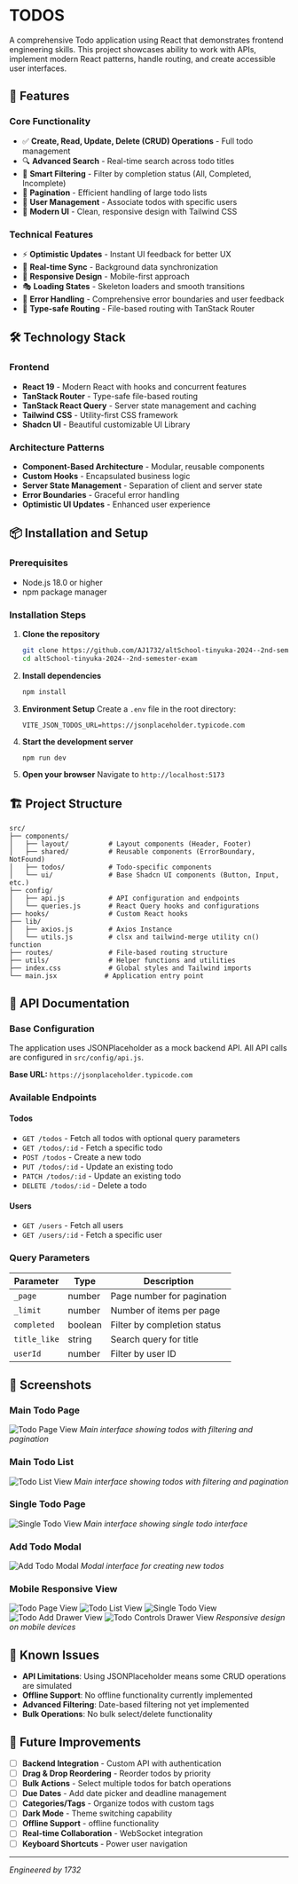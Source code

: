 # TODOS

A comprehensive Todo application using React that demonstrates frontend engineering skills. This project showcases ability to work with APIs, implement modern React patterns, handle routing, and create accessible user interfaces.

## 🚀 Features

### Core Functionality

- ✅ **Create, Read, Update, Delete (CRUD) Operations** - Full todo management
- 🔍 **Advanced Search** - Real-time search across todo titles
- 🎯 **Smart Filtering** - Filter by completion status (All, Completed, Incomplete)
- 📄 **Pagination** - Efficient handling of large todo lists
- 👥 **User Management** - Associate todos with specific users
- 🎨 **Modern UI** - Clean, responsive design with Tailwind CSS

### Technical Features

- ⚡ **Optimistic Updates** - Instant UI feedback for better UX
- 🔄 **Real-time Sync** - Background data synchronization
- 📱 **Responsive Design** - Mobile-first approach
- 🎭 **Loading States** - Skeleton loaders and smooth transitions
- 🚨 **Error Handling** - Comprehensive error boundaries and user feedback
- 🔗 **Type-safe Routing** - File-based routing with TanStack Router

## 🛠️ Technology Stack

### Frontend

- **React 19** - Modern React with hooks and concurrent features
- **TanStack Router** - Type-safe file-based routing
- **TanStack React Query** - Server state management and caching
- **Tailwind CSS** - Utility-first CSS framework
- **Shadcn UI** - Beautiful customizable UI Library

### Architecture Patterns

- **Component-Based Architecture** - Modular, reusable components
- **Custom Hooks** - Encapsulated business logic
- **Server State Management** - Separation of client and server state
- **Error Boundaries** - Graceful error handling
- **Optimistic UI Updates** - Enhanced user experience

## 📦 Installation and Setup

### Prerequisites

- Node.js 18.0 or higher
- npm package manager

### Installation Steps

1. **Clone the repository**

   ```bash
   git clone https://github.com/AJ1732/altSchool-tinyuka-2024--2nd-semester-exam.git
   cd altSchool-tinyuka-2024--2nd-semester-exam
   ```

2. **Install dependencies**

   ```bash
   npm install
   ```

3. **Environment Setup**
   Create a `.env` file in the root directory:

   ```env
   VITE_JSON_TODOS_URL=https://jsonplaceholder.typicode.com
   ```

4. **Start the development server**

   ```bash
   npm run dev
   ```

5. **Open your browser**
   Navigate to `http://localhost:5173`

## 🏗️ Project Structure

```
src/
├── components/
│   ├── layout/          # Layout components (Header, Footer)
│   ├── shared/          # Reusable components (ErrorBoundary, NotFound)
│   ├── todos/           # Todo-specific components
│   └── ui/              # Base Shadcn UI components (Button, Input, etc.)
├── config/
│   ├── api.js           # API configuration and endpoints
│   └── queries.js       # React Query hooks and configurations
├── hooks/               # Custom React hooks
├── lib/
│   ├── axios.js         # Axios Instance
│   └── utils.js         # clsx and tailwind-merge utility cn() function
├── routes/              # File-based routing structure
├── utils/               # Helper functions and utilities
├── index.css            # Global styles and Tailwind imports
└── main.jsx            # Application entry point
```

## 🔌 API Documentation

### Base Configuration

The application uses JSONPlaceholder as a mock backend API. All API calls are configured in `src/config/api.js`.

**Base URL:** `https://jsonplaceholder.typicode.com`

### Available Endpoints

#### Todos

- `GET /todos` - Fetch all todos with optional query parameters
- `GET /todos/:id` - Fetch a specific todo
- `POST /todos` - Create a new todo
- `PUT /todos/:id` - Update an existing todo
- `PATCH /todos/:id` - Update an existing todo
- `DELETE /todos/:id` - Delete a todo

#### Users

- `GET /users` - Fetch all users
- `GET /users/:id` - Fetch a specific user

### Query Parameters

| Parameter    | Type    | Description                 |
| ------------ | ------- | --------------------------- |
| `_page`      | number  | Page number for pagination  |
| `_limit`     | number  | Number of items per page    |
| `completed`  | boolean | Filter by completion status |
| `title_like` | string  | Search query for title      |
| `userId`     | number  | Filter by user ID           |

## 📱 Screenshots

### Main Todo Page

![Todo Page View](public/images/todos-index.png)
_Main interface showing todos with filtering and pagination_

### Main Todo List

![Todo List View](public/images/todos-list.png)
_Main interface showing todos with filtering and pagination_

### Single Todo Page

![Single Todo View](public/images/todos-id.png)
_Main interface showing single todo interface_

### Add Todo Modal

![Add Todo Modal](public/images/todos-add.png)
_Modal interface for creating new todos_

### Mobile Responsive View

![Todo Page View](public/images/todos-index-mobile.png)
![Todo List View](public/images/todos-list-mobile.png)
![Single Todo View](public/images/todos-id-mobile.png)
![Todo Add Drawer View](public/images/todos-add-mobile.png)
![Todo Controls Drawer View](public/images/todos-controls-mobile.png)
_Responsive design on mobile devices_

## 🐛 Known Issues

- **API Limitations**: Using JSONPlaceholder means some CRUD operations are simulated
- **Offline Support**: No offline functionality currently implemented
- **Advanced Filtering**: Date-based filtering not yet implemented
- **Bulk Operations**: No bulk select/delete functionality

## 🔮 Future Improvements

- [ ] **Backend Integration** - Custom API with authentication
- [ ] **Drag & Drop Reordering** - Reorder todos by priority
- [ ] **Bulk Actions** - Select multiple todos for batch operations
- [ ] **Due Dates** - Add date picker and deadline management
- [ ] **Categories/Tags** - Organize todos with custom tags
- [ ] **Dark Mode** - Theme switching capability
- [ ] **Offline Support** - offline functionality
- [ ] **Real-time Collaboration** - WebSocket integration
- [ ] **Keyboard Shortcuts** - Power user navigation

---

_Engineered by 1732_
